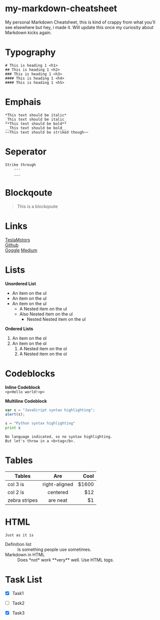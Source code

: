 # my-markdown-cheatsheet
My personal Markdown Cheatsheet, this is kind of crappy from what you'll see elsewhere but hey, i made it. Will update this once my curiosity about Markdown kicks again.
 
 # Typography
    # This is heading 1 <h1>
    ## This is heading 1 <h2>
    ### This is heading 1 <h3>
    #### This is heading 1 <h4>
    #### This is heading 1 <h5>

# Emphais
    *This text should be italic*
    _This text should be italic_
    **This text should be bold**
    __This text should be bold__
    ~~This text should be striked though~~

# Seperator
    Strike through
        ---
        ___

# Blockqoute  
> This is a blockqoute

# Links
[TeslaMotors](https://www.tesla.com/ "Because, Ironman")  
[Github](https://github.com/ "A storage of all good stuff")  
[Goggle](https://www.tesla.com/ "A Programmers Bestfriend") 
[Medium](https://medium.com/  "The best website in the world")   


# Lists  
**Unordered List**
* An item on the ul
* An item on the ul
* An item on the ul
    * A Nested item on the ul
    * Also Nested item on the ul
        * Nested Nested item on the ul

**Ordered Lists**  
1. An item on the ol
1. An item on the ol
    1. A Nested item on the ol
    1. A Nested item on the ol

# Codeblocks
**Inline Codeblock**  
`<p>Hello world!<p>`

**Multiline Codeblock**
```javascript
var s = "JavaScript syntax highlighting";
alert(s);
```

```python
s = "Python syntax highlighting"
print s
```
 
```
No language indicated, so no syntax highlighting. 
But let's throw in a <b>tag</b>.
```


# Tables
| Tables        | Are           | Cool  |
| ------------- |:-------------:| -----:|
| col 3 is      | right-aligned | $1600 |
| col 2 is      | centered      |   $12 |
| zebra stripes | are neat      |    $1 |

# HTML
`Just as it is`
<dl>
  <dt>Definition list</dt>
  <dd>Is something people use sometimes.</dd>

  <dt>Markdown in HTML</dt>
  <dd>Does *not* work **very** well. Use HTML <em>tags</em>.</dd>
</dl>

# Task List
* [x] Task1
* [ ] Task2
* [x] Task3


